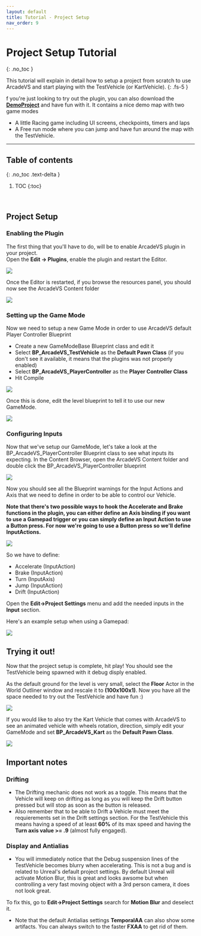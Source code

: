 ```yaml
---
layout: default
title: Tutorial - Project Setup
nav_order: 9
---
```



# Project Setup Tutorial
{: .no_toc }

This tutorial will explain in detail how to setup a project from scratch to use ArcadeVS and start playing with the TestVehicle (or KartVehicle).
{: .fs-5 }

f you're just looking to try out the plugin, you can also download the **[DemoProject](https://github.com/PoyoWorks/ArcadeVS_DemoProject/archive/v1.0.zip)** and have fun with it. 
It contains a nice demo map with two game modes
- A little Racing game including UI screens, checkpoints, timers and laps
- A Free run mode where you can jump and have fun around the map with the TestVehicle.

<hr>

## Table of contents
{: .no_toc .text-delta }

1. TOC
{:toc}
<br>

## Project Setup
### Enabling the Plugin

The first thing that you'll have to do, will be to enable ArcadeVS plugin in your project.   
Open the **Edit -> Plugins**, enable the plugin and restart the Editor.

![](/assets/images/tut_setup_1.png)

Once the Editor is restarted, if you browse the resources panel, you should now see the ArcadeVS Content folder

![](/assets/images/tut_setup_2.png)

### Setting up the Game Mode

Now we need to setup a new Game Mode in order to use ArcadeVS default Player Controller Blueprint

- Create a new GameModeBase Blueprint class and edit it
- Select **BP_ArcadeVS_TestVehicle** as the **Default Pawn Class** (if you don't see it available, it means that the plugins was not properly enabled)
- Select **BP_ArcadeVS_PlayerController** as the **Player Controller Class**
- Hit Compile

![](/assets/images/tut_setup_3.png)

Once this is done, edit the level blueprint to tell it to use our new GameMode.

![](/assets/images/tut_setup_6.png)

### Configuring Inputs

Now that we've setup our GameMode, let's take a look at the BP_ArcadeVS_PlayerController Blueprint class to see what inputs its expecting.
In the Content Browser, open the ArcadeVS Content folder and double click the BP_ArcadeVS_PlayerController blueprint

![](/assets/images/tut_setup_4.png)

Now you should see all the Blueprint warnings for the Input Actions and Axis that we need to define in order to be able to control our Vehicle.

**Note that there's two possible ways to hook the Accelerate and Brake functions in the plugin, you can either define an Axis binding if you want to use a Gamepad trigger or you can simply define an Input Action to use a Button press. For now we're going to use a Button press so we'll define InputActions.**

![](/assets/images/tut_setup_5.png)

So we have to define:
- Accelerate (InputAction)
- Brake (InputAction)
- Turn (InputAxis)
- Jump (InputAction)
- Drift (InputAction)

Open the **Edit->Project Settings** menu and add the needed inputs in the **Input** section. 

Here's an example setup when using a Gamepad:

![](/assets/images/tut_setup_7.png)

## Trying it out!

Now that the project setup is complete, hit play! You should see the TestVehicle being spawned with it debug disply enabled.

As the default ground for the level is very small, select the **Floor** Actor in the World Outliner window and rescale it to **(100x100x1)**. 
Now you have all the space needed to try out the TestVehicle and have fun :)

![](/assets/images/tut_setup_8.png)

If you would like to also try the Kart Vehicle that comes with ArcadeVS to see an animated vehicle with wheels rotation, direction, simply edit your GameMode and set
**BP_ArcadeVS_Kart** as the **Default Pawn Class**.

![](/assets/images/tut_setup_9.png)

## Important notes

### Drifting

- The Drifting mechanic does not work as a toggle. This means that the Vehicle will keep on drifting as long as you will keep the Drift button pressed but will stop as soon as the button is released.
- Also remember that to be able to Drift a Vehicle must meet the requierements set in the Drift settings section. For the TestVehicle this means having a speed of at least **60%** of its max speed and having the **Turn axis value >= .9** (almost fully engaged).

### Display and Antialias

- You will immediately notice that the Debug suspension lines of the TestVehicle becomes blurry when accelerating. This is not a bug and is related to Unreal's default project settings.
By default Unreal will activate Motion Blur, this is great and looks awsome but when controlling a very fast moving object with a 3rd person camera, it does not look great.

To fix this, go to **Edit->Project Settings** search for **Motion Blur** and deselect it.

- Note that the default Antialias settings **TemporalAA** can also show some artifacts. You can always switch to the faster **FXAA** to get rid of them. 





